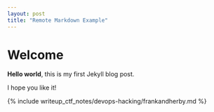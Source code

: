 ```yaml
---
layout: post
title: "Remote Markdown Example"
---
```


# Welcome

**Hello world**, this is my first Jekyll blog post.

I hope you like it!

{% include writeup_ctf_notes/devops-hacking/frankandherby.md %}

